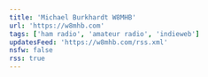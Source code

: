 ```yaml
---
title: 'Michael Burkhardt W8MHB'
url: 'https://w8mhb.com'
tags: ['ham radio', 'amateur radio', 'indieweb']
updatesFeed: 'https://w8mhb.com/rss.xml'
nsfw: false
rss: true
---
```

